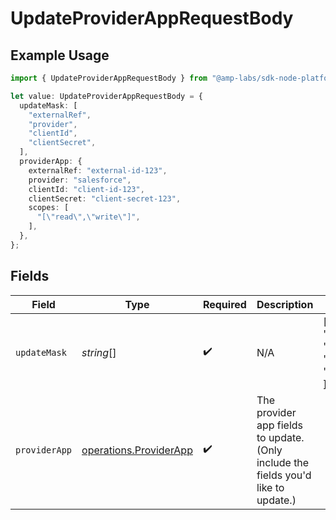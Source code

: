 # UpdateProviderAppRequestBody

## Example Usage

```typescript
import { UpdateProviderAppRequestBody } from "@amp-labs/sdk-node-platform/models/operations";

let value: UpdateProviderAppRequestBody = {
  updateMask: [
    "externalRef",
    "provider",
    "clientId",
    "clientSecret",
  ],
  providerApp: {
    externalRef: "external-id-123",
    provider: "salesforce",
    clientId: "client-id-123",
    clientSecret: "client-secret-123",
    scopes: [
      "[\"read\",\"write\"]",
    ],
  },
};
```

## Fields

| Field                                                                              | Type                                                                               | Required                                                                           | Description                                                                        | Example                                                                            |
| ---------------------------------------------------------------------------------- | ---------------------------------------------------------------------------------- | ---------------------------------------------------------------------------------- | ---------------------------------------------------------------------------------- | ---------------------------------------------------------------------------------- |
| `updateMask`                                                                       | *string*[]                                                                         | :heavy_check_mark:                                                                 | N/A                                                                                | [<br/>"externalRef",<br/>"provider",<br/>"clientId",<br/>"clientSecret"<br/>]      |
| `providerApp`                                                                      | [operations.ProviderApp](../../models/operations/providerapp.md)                   | :heavy_check_mark:                                                                 | The provider app fields to update. (Only include the fields you'd like to update.) |                                                                                    |